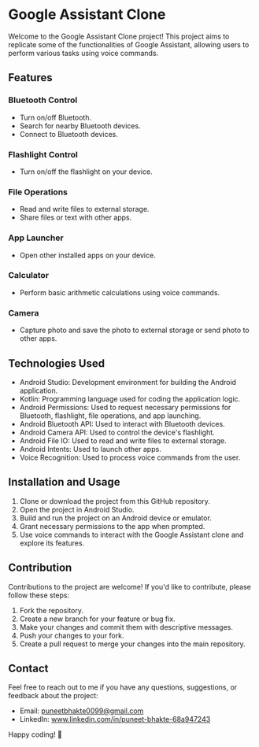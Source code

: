 # Google Assistant Clone

Welcome to the Google Assistant Clone project! This project aims to replicate some of the functionalities of Google Assistant, allowing users to perform various tasks using voice commands.

## Features

### Bluetooth Control
- Turn on/off Bluetooth.
- Search for nearby Bluetooth devices.
- Connect to Bluetooth devices.

### Flashlight Control
- Turn on/off the flashlight on your device.

### File Operations
- Read and write files to external storage.
- Share files or text with other apps.

### App Launcher
- Open other installed apps on your device.

### Calculator
- Perform basic arithmetic calculations using voice commands.

### Camera
- Capture photo and save the photo to external storage or send photo to other apps. 

## Technologies Used
- Android Studio: Development environment for building the Android application.
- Kotlin: Programming language used for coding the application logic.
- Android Permissions: Used to request necessary permissions for Bluetooth, flashlight, file operations, and app launching.
- Android Bluetooth API: Used to interact with Bluetooth devices.
- Android Camera API: Used to control the device's flashlight.
- Android File IO: Used to read and write files to external storage.
- Android Intents: Used to launch other apps.
- Voice Recognition: Used to process voice commands from the user.

## Installation and Usage
1. Clone or download the project from this GitHub repository.
2. Open the project in Android Studio.
3. Build and run the project on an Android device or emulator.
4. Grant necessary permissions to the app when prompted.
5. Use voice commands to interact with the Google Assistant clone and explore its features.

## Contribution
Contributions to the project are welcome! If you'd like to contribute, please follow these steps:
1. Fork the repository.
2. Create a new branch for your feature or bug fix.
3. Make your changes and commit them with descriptive messages.
4. Push your changes to your fork.
5. Create a pull request to merge your changes into the main repository.

## Contact
Feel free to reach out to me if you have any questions, suggestions, or feedback about the project:
- Email: puneetbhakte0099@gmail.com
- LinkedIn: www.linkedin.com/in/puneet-bhakte-68a947243

Happy coding! 🚀
